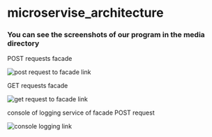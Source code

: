 # microservise_architecture

### You can see the screenshots of our program in the media directory


POST requests facade

![post request to facade link](https://github.com/maxymkuz/microservise_architecture/tree/micro_basics/media/facade_service_post.jpg)

GET requests facade

![get request to facade link](https://github.com/maxymkuz/microservise_architecture/tree/micro_basics/media/facade_service_get.jpg)

console of logging service of facade POST request

![console logging link](https://github.com/maxymkuz/microservise_architecture/tree/micro_basics/media/logging_service_result_of_post_from_facade.jpg)


